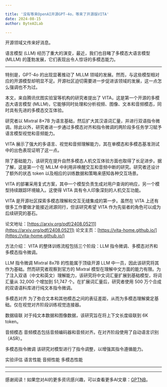 ```yaml
---

title: '没有等来OpenAI开源GPT-4o，等来了开源版VITA'
date: 2024-08-15
author: ByteAILab

---
```


开源领域又传来好消息。

语言模型 (LLM) 经历了重大的演变，最近，我们也目睹了多模态大语言模型 (MLLM) 的蓬勃发展，它们表现出令人惊讶的多模态能力。

---


特别是，GPT-4o 的出现显著推动了 MLLM 领域的发展。然而，与这些模型相对应的开源模型却明显不足。开源社区迫切需要进一步促进该领域的发展，这一点怎么强调也不为过。

本文，来自腾讯优图实验室等机构的研究者提出了 VITA，这是第一个开源的多模态大语言模型 (MLLM)，它能够同时处理和分析视频、图像、文本和音频模态，同时具有先进的多模态交互体验。

研究者以 Mixtral 8×7B 为语言基础，然后扩大其汉语词汇量，并进行双语指令微调。除此以外，研究者进一步通过多模态对齐和指令微调的两阶段多任务学习赋予语言模型视觉和音频能力。

VITA 展示了强大的多语言、视觉和音频理解能力，其在单模态和多模态基准测试中的出色表现证明了这一点。

除了基础能力，该研究在提升自然多模态人机交互体验方面也取得了长足进步。据了解，这是第一个在 MLLM 中利用非唤醒交互和音频中断的研究。研究者还设计了额外的状态 token 以及相应的训练数据和策略来感知各种交互场景。

VITA 的部署采用复式方案，其中一个模型负责生成对用户查询的响应，另一个模型持续跟踪环境输入。这使得 VITA 具有令人印象深刻的人机交互功能。

VITA 是开源社区探索多模态理解和交互无缝集成的第一步。虽然在 VITA 上还有很多工作要做才能接近闭源同行，但该研究希望 VITA 作为先驱者的角色可以成为后续研究的基石。

论文地址：[https://arxiv.org/pdf/2408.05211](https://arxiv.org/pdf/2408.05211)
论文主页：[https://vita-home.github.io/](https://vita-home.github.io/)

方法介绍：
VITA 的整体训练流程包括三个阶段：LLM 指令微调、多模态对齐和多模态指令微调。

LLM 指令微调
Mixtral 8x7B 的性能属于顶级开源 LLM 中一员，因此该研究将其作为基础。然而研究者观察到官方的 Mixtral 模型在理解中文方面的能力有限。为了注入双语（中文和英文）理解能力，该研究将中文词汇量扩展到基础模型，将词汇量从 32,000 个增加到 51,747 个。在扩展词汇量后，研究者使用 500 万个合成的双语语料库进行纯文本指令微调。

多模态对齐
为了弥合文本和其他模态之间的表征差距，从而为多模态理解奠定基础。仅在视觉对齐阶段训练视觉连接器。

数据级联
对于纯文本数据和图像数据，该研究旨在将上下文长度级联到 6K token。

音频模态
音频模态包括音频编码器和音频对齐。在对齐阶段使用了自动语言识别（ASR）。

多模态指令微调
该研究对模型进行了指令调整，以增强其指令遵循能力。

实验评估
语言性能
音频性能
多模态性能

---
---
感谢阅读！如果您对AI的更多资讯感兴趣，可以查看更多AI文章：[GPTNB](https://gptnb.com)。